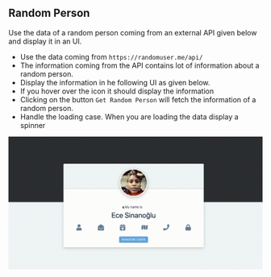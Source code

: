## Random Person



Use the data of a random person coming from an external API given below and display it in an UI.

- Use the data coming from `https://randomuser.me/api/`
- The information coming from the API contains lot of information about a random person.
- Display the information in he following UI as given below.
- If you hover over the icon it should display the information
- Clicking on the button `Get Random Person` will fetch the information of a random person.
- Handle the loading case. When you are loading the data display a spinner

![DEMO](../assets/random-person.gif)
